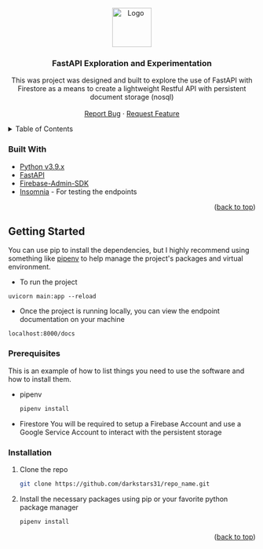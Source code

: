 <!-- PROJECT LOGO -->
<br />
<div align="center">
  <a href="https://github.com/darkstars31/fast-api-discovery">
    <img src="images/logo.png" alt="Logo" width="80" height="80">
  </a>

<h3 align="center">FastAPI Exploration and Experimentation</h3>

  <p align="center">
    This was project was designed and built to explore the use of FastAPI with Firestore as a means to create a lightweight Restful API with persistent document storage (nosql)
    <br />
    <br />
    <a href="https://github.com/darkstars31/fast-api-discovery/issues">Report Bug</a>
    ·
    <a href="https://github.com/darkstars31/fast-api-discovery/issues">Request Feature</a>
  </p>
</div>



<!-- TABLE OF CONTENTS -->
<details>
  <summary>Table of Contents</summary>
  <ol>
    <li>
        <a href="#built-with">Built With</a>
    </li>
    <li>
      <a href="#getting-started">Getting Started</a>
      <ul>
        <li><a href="#prerequisites">Prerequisites</a></li>
        <li><a href="#installation">Installation</a></li>
      </ul>
    </li>
    <li><a href="#usage">Usage</a></li>
    <li><a href="#roadmap">Roadmap</a></li>
    <li><a href="#contributing">Contributing</a></li>
    <li><a href="#license">License</a></li>
    <li><a href="#contact">Contact</a></li>
    <li><a href="#acknowledgments">Acknowledgments</a></li>
  </ol>
</details>

### Built With

* [Python v3.9.x](https://www.python.org/)
* [FastAPI](https://fastapi.tiangolo.com/)
* [Firebase-Admin-SDK](https://firebase.google.com/docs/reference/admin/python)
* [Insomnia](https://insomnia.rest/) - For testing the endpoints

<p align="right">(<a href="#top">back to top</a>)</p>



<!-- GETTING STARTED -->
## Getting Started

You can use pip to install the dependencies, but I highly recommend using something like [pipenv](https://github.com/pypa/pipenv) to help manage the project's packages and virtual environment.

* To run the project
```
uvicorn main:app --reload 
```

* Once the project is running locally, you can view the endpoint documentation on your machine
```
localhost:8000/docs
```



### Prerequisites

This is an example of how to list things you need to use the software and how to install them.
* pipenv
  ```sh
  pipenv install
  ```
* Firestore
You will be required to setup a Firebase Account and use a Google Service Account to interact with the persistent storage

### Installation

1. Clone the repo
   ```sh
   git clone https://github.com/darkstars31/repo_name.git
   ```
2. Install the necessary packages using pip or your favorite python package manager
   ```sh
   pipenv install
   ```

<p align="right">(<a href="#top">back to top</a>)</p>
